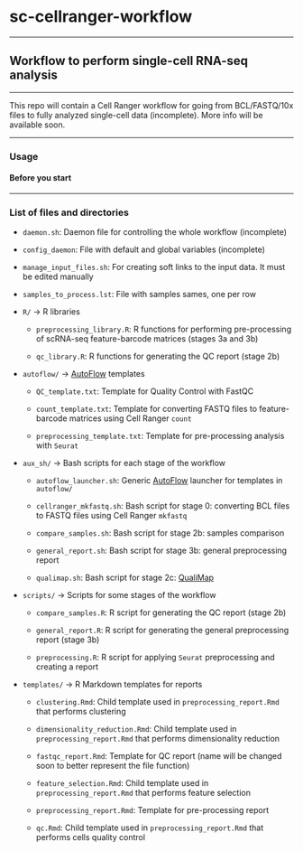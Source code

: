 # sc-cellranger-workflow

---

## Workflow to perform single-cell RNA-seq analysis

---

This repo will contain a Cell Ranger workflow for going from BCL/FASTQ/10x files to fully analyzed single-cell data (incomplete). More info will be available soon.

---

### Usage

#### Before you start



---

### List of files and directories

- `daemon.sh`: Daemon file for controlling the whole workflow (incomplete)

- `config_daemon`: File with default and global variables (incomplete)

- `manage_input_files.sh`: For creating soft links to the input data. It must be edited manually

- `samples_to_process.lst`: File with samples sames, one per row

- `R/` -> R libraries
    - `preprocessing_library.R`: R functions for performing pre-processing of scRNA-seq feature-barcode matrices (stages 3a and 3b)

    - `qc_library.R`: R functions for generating the QC report (stage 2b)

- `autoflow/` -> [AutoFlow](https://github.com/seoanezonjic/autoflow) templates
    - `QC_template.txt`: Template for Quality Control with FastQC

    - `count_template.txt`: Template for converting FASTQ files to feature-barcode matrices using Cell Ranger `count`

    - `preprocessing_template.txt`: Template for pre-processing analysis with `Seurat`

- `aux_sh/` -> Bash scripts for each stage of the workflow
    - `autoflow_launcher.sh`: Generic [AutoFlow](https://github.com/seoanezonjic/autoflow) launcher for templates in `autoflow/`

    - `cellranger_mkfastq.sh`: Bash script for stage 0: converting BCL files to FASTQ files using Cell Ranger `mkfastq`

    - `compare_samples.sh`: Bash script for stage 2b: samples comparison

    - `general_report.sh`: Bash script for stage 3b: general preprocessing report

    - `qualimap.sh`: Bash script for stage 2c: [QualiMap](http://qualimap.conesalab.org/)

- `scripts/` -> Scripts for some stages of the workflow

    - `compare_samples.R`: R script for generating the QC report (stage 2b)

    - `general_report.R`: R script for generating the general preprocessing report (stage 3b)

    - `preprocessing.R`: R script for applying `Seurat` preprocessing and creating a report

- `templates/` -> R Markdown templates for reports

    - `clustering.Rmd`: Child template used in `preprocessing_report.Rmd` that performs clustering

    - `dimensionality_reduction.Rmd`: Child template used in `preprocessing_report.Rmd` that performs dimensionality reduction

    - `fastqc_report.Rmd`: Template for QC report (name will be changed soon to better represent the file function)

    - `feature_selection.Rmd`: Child template used in `preprocessing_report.Rmd` that performs feature selection

    - `preprocessing_report.Rmd`: Template for pre-processing report

    - `qc.Rmd`: Child template used in `preprocessing_report.Rmd` that performs cells quality control